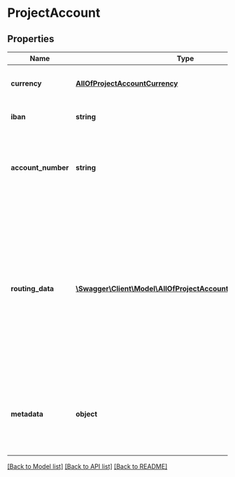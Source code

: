 # ProjectAccount

## Properties
Name | Type | Description | Notes
------------ | ------------- | ------------- | -------------
**currency** | [**AllOfProjectAccountCurrency**](AllOfProjectAccountCurrency.md) | The currency the project account is held in. | [optional] 
**iban** | **string** | The IBAN of the project account. | [optional] 
**account_number** | **string** | The account number of the project account. For EUR accounts, this will be &#x60;null&#x60;. | [optional] 
**routing_data** | [**\Swagger\Client\Model\AllOfProjectAccountRoutingDataItems[]**](.md) | Object array containing account routing information required to make payments to the project account. The below table describes the types of &#x60;routing_data&#x60; you can receive for each project holding currency. | currency | routing_code_type          | | -------- | -------------------------- | | usd      | &#x60;ach&#x60;, &#x60;wire&#x60;, &#x60;bic_swift&#x60; | | eur      | &#x60;bic_swift&#x60;                | | gbp      | &#x60;sort_code&#x60;, &#x60;bic_swift&#x60;   | | [optional] 
**metadata** | **object** | Project account metadata associated with sending payments, such as bank name and address. | [optional] 

[[Back to Model list]](../../README.md#documentation-for-models) [[Back to API list]](../../README.md#documentation-for-api-endpoints) [[Back to README]](../../README.md)

